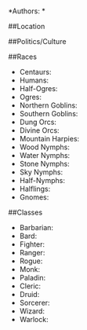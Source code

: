 #
*Authors:  *

##Location
 

##Politics/Culture


##Races
* Centaurs: 
* Humans: 
* Half-Ogres: 
* Ogres: 
* Northern Goblins: 
* Southern Goblins: 
* Dung Orcs: 
* Divine Orcs: 
* Mountain Harpies: 
* Wood Nymphs: 
* Water Nymphs: 
* Stone Nymphs: 
* Sky Nymphs:  
* Half-Nymphs: 
* Halflings: 
* Gnomes: 

##Classes
* Barbarian: 
* Bard: 
* Fighter: 
* Ranger: 
* Rogue: 
* Monk: 
* Paladin: 
* Cleric: 
* Druid: 
* Sorcerer: 
* Wizard: 
* Warlock:  
